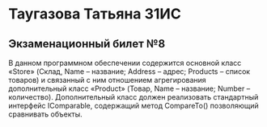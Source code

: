 # Таугазова Татьяна 31ИС
## Экзаменационный билет №8
В данном программном обеспечении содержится основной класс «Store» (Склад, Name – название; Address –
адрес; Products – список товаров) и связанный с ним отношением агрегирования
дополнительный класс «Product» (Товар, Name – название; Number – количество).
Дополнительный класс должен реализовать стандартный интерфейс IComparable, содержащий
метод CompareTo() позволяющий сравнивать объекты.
